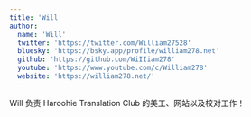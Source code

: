 ```yaml
---
title: 'Will'
author:
  name: 'Will'
  twitter: 'https://twitter.com/William27528'
  bluesky: 'https://bsky.app/profile/william278.net'
  github: 'https://github.com/WiIIiam278'
  youtube: 'https://www.youtube.com/c/William278'
  website: 'https://william278.net/'
---
```


Will 负责 Haroohie Translation Club 的美工、网站以及校对工作！